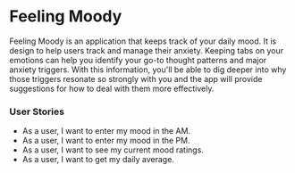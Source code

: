 <h1>Feeling Moody</h1>

Feeling Moody is an application that keeps track of your 
daily mood. It is design to help users track and manage 
their anxiety. Keeping tabs on your emotions can help you 
identify your go-to thought patterns and major anxiety triggers.
With this information, you'll be able to dig deeper into why 
those triggers resonate so strongly with you and the app will
provide suggestions for how to deal with them more effectively.

<h3>User Stories</h3>

- As a user, I want to enter my mood in the AM.
- As a user, I want to enter my mood in the PM.
- As a user, I want to see my current mood ratings.
- As a user, I want to get my daily average. 
